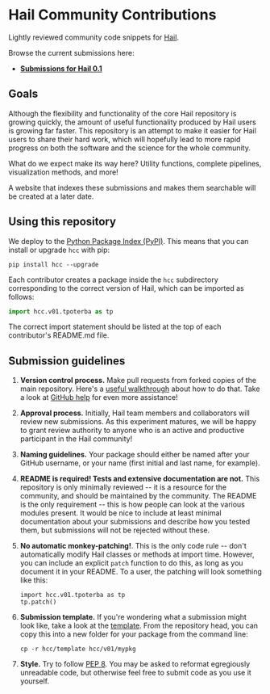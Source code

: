 # Hail Community Contributions
Lightly reviewed community code snippets for [Hail](https://www.hail.is).

Browse the current submissions here:

- [**Submissions for Hail 0.1**](./hcc/v01/)

## Goals

Although the flexibility and functionality of the core Hail repository is 
growing quickly, the amount of useful functionality produced by Hail users 
is growing far faster. This repository is an attempt to make it easier 
for Hail users to share their hard work, which will hopefully lead to 
more rapid progress on both the software and the science for the whole 
community.

What do we expect make its way here? Utility functions, complete pipelines,
visualization methods, and more!

A website that indexes these submissions and makes them searchable will 
be created at a later date.

## Using this repository

We deploy to the [Python Package Index (PyPI)](https://pypi.python.org/pypi). 
This means that you can install or upgrade `hcc` with pip:

```
pip install hcc --upgrade
```

Each contributor creates a package inside the `hcc` subdirectory corresponding
to the correct version of Hail, which can be imported as follows:

```python
import hcc.v01.tpoterba as tp
```

The correct import statement should be listed at the top of each contributor's
README.md file.

## Submission guidelines

1. **Version control process.** Make pull requests from forked copies
of the main repository. Here's a [useful walkthrough](https://blog.scottlowe.org/2015/01/27/using-fork-branch-git-workflow/)
about how to do that. Take a look at [GitHub help](https://help.github.com/) 
for even more assistance!

2. **Approval process.** Initially, Hail team members and collaborators
will review new submissions. As this experiment matures, we will be happy
to grant review authority to anyone who is an active and productive 
participant in the Hail community!

3. **Naming guidelines.** Your package should either be named after your
 GitHub username, or your name (first initial and last name, for example).

4. **README is required! Tests and extensive documentation are not.** 
This repository is only minimally reviewed -- it is a resource for the 
community, and should be maintained by the community. The README is the 
only requirement -- this is how people can look at the various modules
present. It would be nice to include at least minimal documentation about 
your submissions and describe how you tested them, but submissions will
not be rejected without these.

5. **No automatic monkey-patching!**. This is the only code rule -- don't
automatically modify Hail classes or methods at import time. However, you can
include an explicit `patch` function to do this, as long as you document it
in your README. To a user, the patching will look something like this:

    ```
    import hcc.v01.tpoterba as tp
    tp.patch()
    ```

6. **Submission template.** If you're wondering what a submission might
look like, take a look at the [template](./hcc/template). From the repository
head, you can copy this into a new folder for your package from the
command line:

    ```
    cp -r hcc/template hcc/v01/mypkg
    ```

7. **Style.** Try to follow [PEP 8](https://www.python.org/dev/peps/pep-0008/). 
You may be asked to reformat egregiously unreadable code, but otherwise feel
free to submit code as you use it yourself.